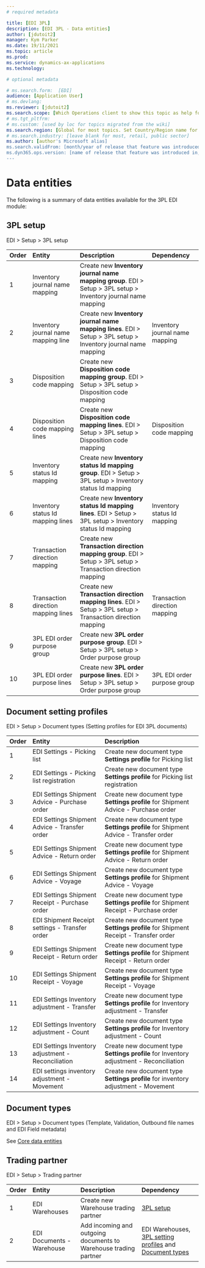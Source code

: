 ```yaml
---
# required metadata

title: [EDI 3PL]
description: [EDI 3PL - Data entities]
author: [jdutoit2]
manager: Kym Parker
ms.date: 19/11/2021
ms.topic: article
ms.prod: 
ms.service: dynamics-ax-applications
ms.technology: 

# optional metadata

# ms.search.form:  [EDI]
audience: [Application User]
# ms.devlang: 
ms.reviewer: [jdutoit2]
ms.search.scope: [Which Operations client to show this topic as help for, to be set by content strategist, see list here: https://microsoft.sharepoint.com/teams/DynDoc/_layouts/15/WopiFrame.aspx?sourcedoc={23419e1c-eb64-42e9-aa9b-79875b428718}&action=edit&wd=target%28Core%20Dynamics%20AX%20CP%20requirements%2Eone%7C4CC185C0%2DEFAA%2D42CD%2D94B9%2D8F2A45E7F61A%2FVersions%20list%20for%20docs%20topics%7CC14BE630%2D5151%2D49D6%2D8305%2D554B5084593C%2F%29]
# ms.tgt_pltfrm: 
# ms.custom: [used by loc for topics migrated from the wiki]
ms.search.region: [Global for most topics. Set Country/Region name for localizations]
# ms.search.industry: [leave blank for most, retail, public sector]
ms.author: [author's Microsoft alias]
ms.search.validFrom: [month/year of release that feature was introduced in, in format yyyy-mm-dd]
ms.dyn365.ops.version: [name of release that feature was introduced in, see list here: https://microsoft.sharepoint.com/teams/DynDoc/_layouts/15/WopiFrame.aspx?sourcedoc={23419e1c-eb64-42e9-aa9b-79875b428718}&action=edit&wd=target%28Core%20Dynamics%20AX%20CP%20requirements%2Eone%7C4CC185C0%2DEFAA%2D42CD%2D94B9%2D8F2A45E7F61A%2FVersions%20list%20for%20docs%20topics%7CC14BE630%2D5151%2D49D6%2D8305%2D554B5084593C%2F%29]
---
```


# Data entities

The following is a summary of data entities available for the 3PL EDI module:

## 3PL setup
EDI > Setup > 3PL setup

**Order**         | **Entity**                      | **Description**	                                         | **Dependency**
:-----            |:------------------------        |:-------------------                                      |:------------------------
1	                | Inventory journal name mapping      | Create new **Inventory journal name mapping group**. EDI > Setup > 3PL setup > Inventory journal name mapping |
2	                | Inventory journal name mapping line | Create new **Inventory journal name mapping lines**. EDI > Setup > 3PL setup > Inventory journal name mapping | Inventory journal name mapping
3	                | Disposition code mapping            | Create new **Disposition code mapping group**. EDI > Setup > 3PL setup > Disposition code mapping | 
4	                | Disposition code mapping lines      | Create new **Disposition code mapping lines**. EDI > Setup > 3PL setup > Disposition code mapping | Disposition code mapping
5	                | Inventory status Id mapping         | Create new **Inventory status Id mapping group**. EDI > Setup > 3PL setup > Inventory status Id mapping |
6	                | Inventory status Id mapping lines   | Create new **Inventory status Id mapping lines**. EDI > Setup > 3PL setup > Inventory status Id mapping | Inventory status Id mapping
7	                | Transaction direction mapping       | Create new **Transaction direction mapping group**. EDI > Setup > 3PL setup > Transaction direction mapping |
8	                | Transaction direction mapping lines | Create new **Transaction direction mapping lines**. EDI > Setup > 3PL setup > Transaction direction mapping | Transaction direction mapping
9	                | 3PL EDI order purpose group         | Create new **3PL order purpose group**. EDI > Setup > 3PL setup > Order purpose group |
10	              | 3PL EDI order purpose lines         | Create new **3PL order purpose lines**. EDI > Setup > 3PL setup > Order purpose group | 3PL EDI order purpose group

## Document setting profiles
EDI > Setup > Document types (Setting profiles for EDI 3PL documents)

**Order**         | **Entity**						| **Description**                             
:-----------------|:------------------------------------		|:------------------------- 
1	                | EDI Settings - Picking list	      | Create new document type **Settings profile** for Picking list
2	                | EDI Settings - Picking list registration	| Create new document type **Settings profile** for Picking list registration
3	                | EDI Settings Shipment Advice - Purchase order	| Create new document type **Settings profile** for Shipment Advice - Purchase order
4	                | EDI Settings Shipment Advice - Transfer order	| Create new document type **Settings profile** for Shipment Advice - Transfer order
5	                | EDI Settings Shipment Advice - Return order	  | Create new document type **Settings profile** for Shipment Advice - Return order
6	                | EDI Settings Shipment Advice - Voyage	        | Create new document type **Settings profile** for Shipment Advice - Voyage
7	                | EDI Settings Shipment Receipt - Purchase order	| Create new document type **Settings profile** for Shipment Receipt - Purchase order
8	                | EDI Shipment Receipt settings - Transfer order	| Create new document type **Settings profile** for Shipment Receipt - Transfer order
9	                | EDI Settings Shipment Receipt - Return order	| Create new document type **Settings profile** for Shipment Receipt - Return order
10	              | EDI Settings Shipment Receipt - Voyage	      | Create new document type **Settings profile** for Shipment Receipt - Voyage
11	              | EDI Settings Inventory adjustment - Transfer	| Create new document type **Settings profile** for Inventory adjustment - Transfer
12	              | EDI Settings Inventory adjustment - Count	    | Create new document type **Settings profile** for Inventory adjustment - Count
13	              | EDI Settings Inventory adjustment - Reconciliation	| Create new document type **Settings profile** for Inventory adjustment - Reconciliation
14	              | EDI settings inventory adjustment - Movement	| Create new document type **Settings profile** for inventory adjustment - Movement


## Document types
EDI > Setup > Document types (Template, Validation, Outbound file names and EDI Field metadata)

See [Core data entities](../../CORE/OTHER/Data-entities.md#document-types)

## Trading partner
EDI > Setup > Trading partner

**Order**         | **Entity**						| **Description**                             | **Dependency**
:-----------------|:------------------------------------		|:------------------------- |:-------------------------
1                 | EDI Warehouses                          | Create new Warehouse trading partner   | [3PL setup](#3pl-setup)
2                 | EDI Documents - Warehouse               | Add incoming and outgoing documents to Warehouse trading partner | EDI Warehouses, [3PL setting profiles](#document-setting-profiles)  and [Document types](../../CORE/OTHER/Data-entities.md#document-types)
